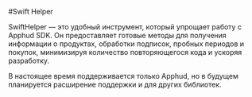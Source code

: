 #Swift Helper

SwiftHelper — это удобный инструмент, который упрощает работу с Apphud SDK.
Он предоставляет готовые методы для получения информации о продуктах, обработки подписок, пробных периодов и покупок, минимизируя количество
повторяющегося кода и ускоряя разработку.

В настоящее время поддерживается только Apphud, но в будущем планируется расширение поддержки и для других библиотек.

